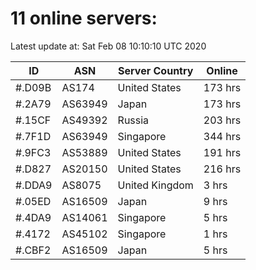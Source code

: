 # 11 online servers:

Latest update at: Sat Feb 08 10:10:10 UTC 2020

| ID | ASN | Server Country | Online |
| -- | --- | -------------- | ------ |
| #.D09B | AS174 | United States | 173 hrs |
| #.2A79 | AS63949 | Japan | 173 hrs |
| #.15CF | AS49392 | Russia | 203 hrs |
| #.7F1D | AS63949 | Singapore | 344 hrs |
| #.9FC3 | AS53889 | United States | 191 hrs |
| #.D827 | AS20150 | United States | 216 hrs |
| #.DDA9 | AS8075 | United Kingdom | 3 hrs |
| #.05ED | AS16509 | Japan | 9 hrs |
| #.4DA9 | AS14061 | Singapore | 5 hrs |
| #.4172 | AS45102 | Singapore | 1 hrs |
| #.CBF2 | AS16509 | Japan | 5 hrs |

